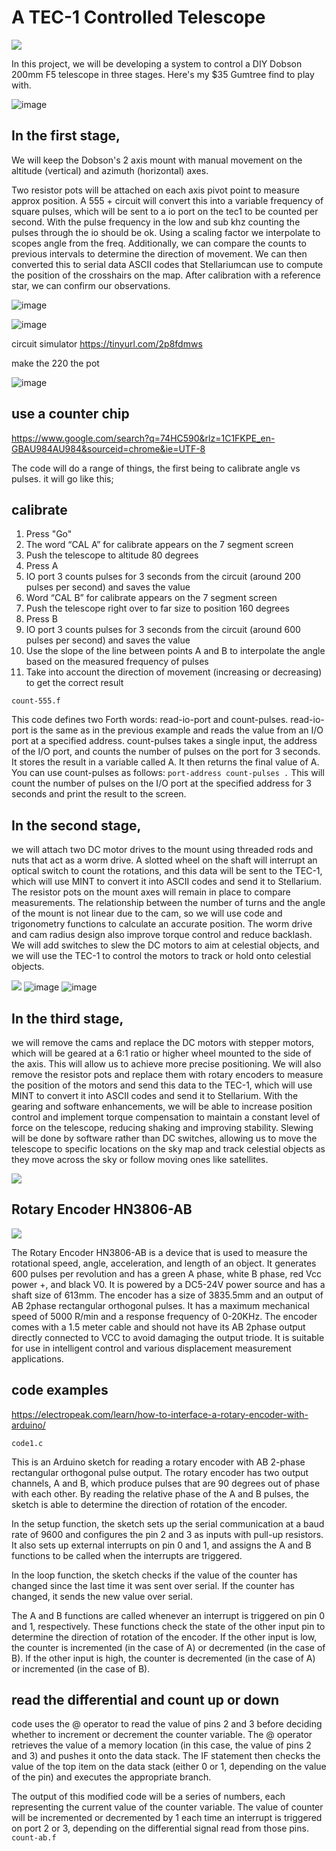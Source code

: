 # A TEC-1 Controlled Telescope

![](https://github.com/SteveJustin1963/tec-SCOPE/blob/master/pics/scope-steps1.png)  






In this project, we will be developing a system to control a DIY Dobson 200mm F5 telescope in three stages. Here's my $35 Gumtree find to play with.

![image](https://user-images.githubusercontent.com/58069246/210939819-5d845b3c-116c-424e-b404-cfd4097ebc1e.png)


## In the first stage, 
We will keep the Dobson's 2 axis mount with manual movement on the altitude (vertical) and azimuth (horizontal) axes. 

Two resistor pots will be attached on each axis pivot point to measure approx position. A 555 + circuit will convert this into a variable frequency of square pulses, which will be sent to a io port on the tec1 to be counted per second. With the pulse frequency in the low and sub khz counting the pulses through the io should be ok. Using a scaling factor we interpolate to scopes angle from the freq. Additionally, we can compare the counts to previous intervals to determine the direction of movement. We can then converted this to serial data ASCII codes that Stellariumcan use to compute the position of the crosshairs on the map. After calibration with a reference star, we can confirm our observations.

![image](https://user-images.githubusercontent.com/58069246/210936069-624b8c93-c571-4490-845a-cee685932f91.png)

![image](https://user-images.githubusercontent.com/58069246/211299181-19e803e9-cc92-4894-b500-6ed76fe9ce4f.png)

circuit simulator https://tinyurl.com/2p8fdmws

make the 220 the pot

![image](https://user-images.githubusercontent.com/58069246/220818068-d6cbff32-57e3-4e6c-9fc0-8369b4c0e593.png)



## use a counter chip
https://www.google.com/search?q=74HC590&rlz=1C1FKPE_en-GBAU984AU984&sourceid=chrome&ie=UTF-8






The code will do a range of things, the first being to calibrate angle vs pulses. it will go like this;
## calibrate
1. Press "Go" 
2. The word “CAL A” for  calibrate appears on the 7 segment screen
3. Push the telescope to altitude 80 degrees 
4. Press A
5. IO port 3 counts pulses for 3 seconds from the circuit (around 200 pulses per second) and saves the value
6. Word “CAL B” for  calibrate appears on the 7 segment screen
7. Push the telescope right over to far size to position 160 degrees
8. Press B
9. IO port 3 counts pulses for 3 seconds from the circuit (around 600 pulses per second) and saves the value
10. Use the slope of the line between points A and B to interpolate the angle based on the measured frequency of pulses
11. Take into account the direction of movement (increasing or decreasing) to get the correct result

```count-555.f```

This code defines two Forth words: read-io-port and count-pulses. read-io-port is the same as in the previous example and reads the value from an I/O port at a specified address. count-pulses takes a single input, the address of the I/O port, and counts the number of pulses on the port for 3 seconds. It stores the result in a variable called A. It then returns the final value of A. You can use count-pulses as follows: ```port-address count-pulses .```
This will count the number of pulses on the I/O port at the specified address for 3 seconds and print the result to the screen.






## In the second stage, 
we will attach two DC motor drives to the mount using threaded rods and nuts that act as a worm drive. A slotted wheel on the shaft will interrupt an optical switch to count the rotations, and this data will be sent to the TEC-1, which will use MINT to convert it into ASCII codes and send it to Stellarium. The resistor pots on the mount axes will remain in place to compare measurements. The relationship between the number of turns and the angle of the mount is not linear due to the cam, so we will use code and trigonometry functions to calculate an accurate position. The worm drive and cam radius design also improve torque control and reduce backlash. We will add switches to slew the DC motors to aim at celestial objects, and we will use the TEC-1 to control the motors to track or hold onto celestial objects.

![](https://github.com/SteveJustin1963/tec-SCOPE/blob/master/pics/shaft-cont-1.png)
![image](https://user-images.githubusercontent.com/58069246/210935138-3a75fd25-d7a7-4a21-80bd-966cc343f6ca.png)
![image](https://user-images.githubusercontent.com/58069246/210935157-8995b2e2-70dd-4a91-8b7a-2bb5ee303c58.png)






## In the third stage, 
we will remove the cams and replace the DC motors with stepper motors, which will be geared at a 6:1 ratio or higher wheel mounted to the side of the axis. This will allow us to achieve more precise positioning. We will also remove the resistor pots and replace them with rotary encoders to measure the position of the motors and send this data to the TEC-1, which will use MINT to convert it into ASCII codes and send it to Stellarium. With the gearing and software enhancements, we will be able to increase position control and implement torque compensation to maintain a constant level of force on the telescope, reducing shaking and improving stability. Slewing will be done by software rather than DC switches, allowing us to move the telescope to specific locations on the sky map and track celestial objects as they move across the sky or follow moving ones like satellites.


![](https://github.com/SteveJustin1963/tec-SCOPE/blob/master/pics/3-23.png)

 


## Rotary Encoder HN3806-AB 

![](https://github.com/SteveJustin1963/tec-SCOPE/blob/master/pics/3-23-2.png)

The Rotary Encoder HN3806-AB is a device that is used to measure the rotational speed, angle, acceleration, and length of an object. It generates 600 pulses per revolution and has a green A phase, white B phase, red Vcc power +, and black V0. It is powered by a DC5-24V power source and has a shaft size of 613mm. The encoder has a size of 3835.5mm and an output of AB 2phase rectangular orthogonal pulses. It has a maximum mechanical speed of 5000 R/min and a response frequency of 0-20KHz. The encoder comes with a 1.5 meter cable and should not have its AB 2phase output directly connected to VCC to avoid damaging the output triode. It is suitable for use in intelligent control and various displacement measurement applications.

## code examples

https://electropeak.com/learn/how-to-interface-a-rotary-encoder-with-arduino/

```code1.c```

This is an Arduino sketch for reading a rotary encoder with AB 2-phase rectangular orthogonal pulse output. The rotary encoder has two output channels, A and B, which produce pulses that are 90 degrees out of phase with each other. By reading the relative phase of the A and B pulses, the sketch is able to determine the direction of rotation of the encoder.

In the setup function, the sketch sets up the serial communication at a baud rate of 9600 and configures the pin 2 and 3 as inputs with pull-up resistors. It also sets up external interrupts on pin 0 and 1, and assigns the A and B functions to be called when the interrupts are triggered.

In the loop function, the sketch checks if the value of the counter has changed since the last time it was sent over serial. If the counter has changed, it sends the new value over serial.

The A and B functions are called whenever an interrupt is triggered on pin 0 and 1, respectively. These functions check the state of the other input pin to determine the direction of rotation of the encoder. If the other input is low, the counter is incremented (in the case of A) or decremented (in the case of B). If the other input is high, the counter is decremented (in the case of A) or incremented (in the case of B).

##  read the differential and count up or down
code uses the @ operator to read the value of pins 2 and 3 before deciding whether to increment or decrement the counter variable. The @ operator retrieves the value of a memory location (in this case, the value of pins 2 and 3) and pushes it onto the data stack. The IF statement then checks the value of the top item on the data stack (either 0 or 1, depending on the value of the pin) and executes the appropriate branch.

The output of this modified code will be a series of numbers, each representing the current value of the counter variable. The value of counter will be incremented or decremented by 1 each time an interrupt is triggered on port 2 or 3, depending on the differential signal read from those pins.
```count-ab.f```



